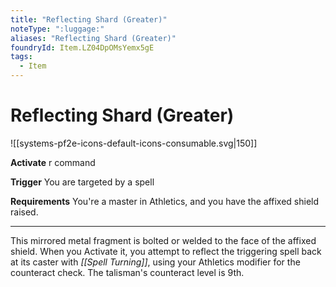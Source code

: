 ```yaml
---
title: "Reflecting Shard (Greater)"
noteType: ":luggage:"
aliases: "Reflecting Shard (Greater)"
foundryId: Item.LZ04DpOMsYemx5gE
tags:
  - Item
---
```


# Reflecting Shard (Greater)
![[systems-pf2e-icons-default-icons-consumable.svg|150]]

**Activate** r command

**Trigger** You are targeted by a spell

**Requirements** You're a master in Athletics, and you have the affixed shield raised.

* * *

This mirrored metal fragment is bolted or welded to the face of the affixed shield. When you Activate it, you attempt to reflect the triggering spell back at its caster with _[[Spell Turning]]_, using your Athletics modifier for the counteract check. The talisman's counteract level is 9th.

